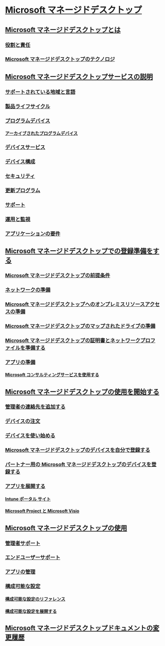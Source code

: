# [Microsoft マネージドデスクトップ](index.yml)
## [Microsoft マネージドデスクトップとは](intro/index.md)
### [役割と責任](intro/roles-and-responsibilities.md)
### [Microsoft マネージドデスクトップのテクノロジ](intro/technologies.md)
## [Microsoft マネージドデスクトップサービスの説明](service-description/index.md)
### [サポートされている地域と言語](service-description/regions-languages.md)
### [製品ライフサイクル](service-description/device-lifecycle.md)
### [プログラムデバイス](service-description/device-list.md)
#### [アーカイブされたプログラムデバイス](service-description/archived-device-list.md)
### [デバイスサービス](service-description/device-services.md)
### [デバイス構成](service-description/device-policies.md)
### [セキュリティ](service-description/security.md)
### [更新プログラム](service-description/updates.md)
### [サポート](service-description/support.md)
### [運用と監視](service-description/operations-and-monitoring.md)
### [アプリケーションの要件](service-description/mmd-app-requirements.md)
## [Microsoft マネージドデスクトップでの登録準備をする](get-ready/index.md)
### [Microsoft マネージドデスクトップの前提条件](get-ready/prerequisites.md)
### [ネットワークの準備](get-ready/network.md)
### [Microsoft マネージドデスクトップへのオンプレミスリソースアクセスの準備](get-ready/authentication.md)
### [Microsoft マネージドデスクトップのマップされたドライブの準備](get-ready/mapped-drives.md)
### [Microsoft マネージドデスクトップの証明書とネットワークプロファイルを準備する](get-ready/certs-wifi-lan.md)
### [アプリの準備](get-ready/apps.md)
#### [Microsoft コンサルティングサービスを使用する](get-ready/apps-MCS.md)
## [Microsoft マネージドデスクトップの使用を開始する](get-started/index.md)
### [管理者の連絡先を追加する](get-started/add-admin-contacts.md)
### [デバイスの注文](get-started/devices.md)
### [デバイスを使い始める](get-started/get-started-devices.md)
### [Microsoft マネージドデスクトップのデバイスを自分で登録する](get-started/register-devices-self.md)
### [パートナー用の Microsoft マネージドデスクトップのデバイスを登録する](get-started/register-devices-partner.md)
### [アプリを展開する](get-started/deploy-apps.md)
#### [Intune ポータル サイト](get-started/company-portal.md)
#### [Microsoft Project と Microsoft Visio](get-started/project-visio.md)
## [Microsoft マネージドデスクトップの使用](working-with-managed-desktop/index.md)
### [管理者サポート](working-with-managed-desktop/admin-support.md)
### [エンドユーザーサポート](working-with-managed-desktop/end-user-support.md)
### [アプリの管理](working-with-managed-desktop/manage-apps.md)
### [構成可能な設定](working-with-managed-desktop/config-setting-overview.md)
#### [構成可能な設定のリファレンス](working-with-managed-desktop/config-setting-ref.md)
#### [構成可能な設定を展開する](working-with-managed-desktop/config-setting-deploy.md)
## [Microsoft マネージドデスクトップドキュメントの変更履歴](change-history-managed-desktop.md)

